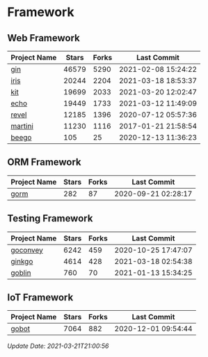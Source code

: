 # Framework

## Web Framework
| Project Name | Stars | Forks | Last Commit |
| ------------ | ----- | ----- | ----------- |
| [gin](https://github.com/gin-gonic/gin) | 46579 | 5290 | 2021-02-08 15:24:22 |
| [iris](https://github.com/kataras/iris) | 20244 | 2204 | 2021-03-18 18:53:37 |
| [kit](https://github.com/go-kit/kit) | 19699 | 2033 | 2021-03-20 12:02:47 |
| [echo](https://github.com/labstack/echo) | 19449 | 1733 | 2021-03-12 11:49:09 |
| [revel](https://github.com/revel/revel) | 12185 | 1396 | 2020-07-12 05:57:36 |
| [martini](https://github.com/go-martini/martini) | 11230 | 1116 | 2017-01-21 21:58:54 |
| [beego](https://github.com/astaxie/beego) | 105 | 25 | 2020-12-13 11:36:23 |

## ORM Framework
| Project Name | Stars | Forks | Last Commit |
| ------------ | ----- | ----- | ----------- |
| [gorm](https://github.com/jinzhu/gorm) | 282 | 87 | 2020-09-21 02:28:17 |

## Testing Framework
| Project Name | Stars | Forks | Last Commit |
| ------------ | ----- | ----- | ----------- |
| [goconvey](https://github.com/smartystreets/goconvey) | 6242 | 459 | 2020-10-25 17:47:07 |
| [ginkgo](https://github.com/onsi/ginkgo) | 4614 | 428 | 2021-03-18 02:54:38 |
| [goblin](https://github.com/franela/goblin) | 760 | 70 | 2021-01-13 15:34:25 |

## IoT Framework
| Project Name | Stars | Forks | Last Commit |
| ------------ | ----- | ----- | ----------- |
| [gobot](https://github.com/hybridgroup/gobot) | 7064 | 882 | 2020-12-01 09:54:44 |

*Update Date: 2021-03-21T21:00:56*